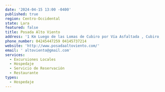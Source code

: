 ```yaml
---
date: '2024-04-15 13:00 -0400'
published: true
region: Centro-Occidental
state: Lara
featured: false
title: Posada Alto Viento
address: '1 Km Luego de las Lomas de Cubiro por Vía Asfaltada , Cubiro, Venezuela'
phone_number: 04245447259 04145737214
website: 'http://www.posadaaltoviento.com/'
email: ' altoviento@gmail.com'
services:
  - Excursiones Locales
  - Hospedaje
  - Servicio de Reservación
  - Restaurante
types:
  - Hospedaje
---
```


